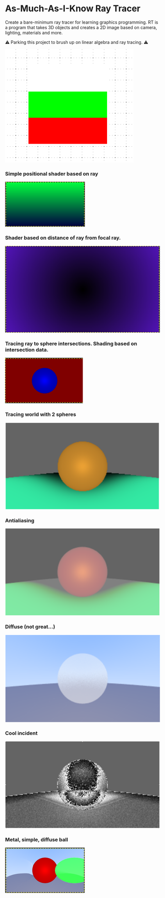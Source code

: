 # As-Much-As-I-Know Ray Tracer

Create a bare-minimum ray tracer for learning graphics programming.
RT is a program that takes 3D objects and creates a 2D image based on camera, lighting, materials and more.

:warning: Parking this project to brush up on linear algebra and ray tracing. :warning:

![writing BG flag to file](https://github.com/pancanin/RayTracer/blob/master/helpful_materials/bg-flag.PNG?raw=true)

### Simple positional shader based on ray

![positional shader](https://github.com/pancanin/RayTracer/blob/master/helpful_materials/positional-shader.PNG?raw=true)

### Shader based on distance of ray from focal ray.

![distance from center](https://github.com/pancanin/RayTracer/blob/master/helpful_materials/distance-center.PNG?raw=true)

### Tracing ray to sphere intersections. Shading based on intersection data.

![ray sphere intersection](https://github.com/pancanin/RayTracer/blob/master/helpful_materials/tracing-sphere.PNG?raw=true)

### Tracing world with 2 spheres

![tracing world](https://github.com/pancanin/RayTracer/blob/master/helpful_materials/world-preview.PNG?raw=true)

### Antialiasing

![antialiasing](https://github.com/pancanin/RayTracer/blob/master/helpful_materials/antialiasing.PNG?raw=true)


### Diffuse (not great...)

![diffuse](https://github.com/pancanin/RayTracer/blob/master/helpful_materials/diffuse.PNG?raw=true)

### Cool incident

![diffuse](https://github.com/pancanin/RayTracer/blob/master/helpful_materials/cool-incident.PNG?raw=true)

### Metal, simple, diffuse ball

![diffuse](https://github.com/pancanin/RayTracer/blob/master/helpful_materials/metal-simple-diffuse.PNG?raw=true)